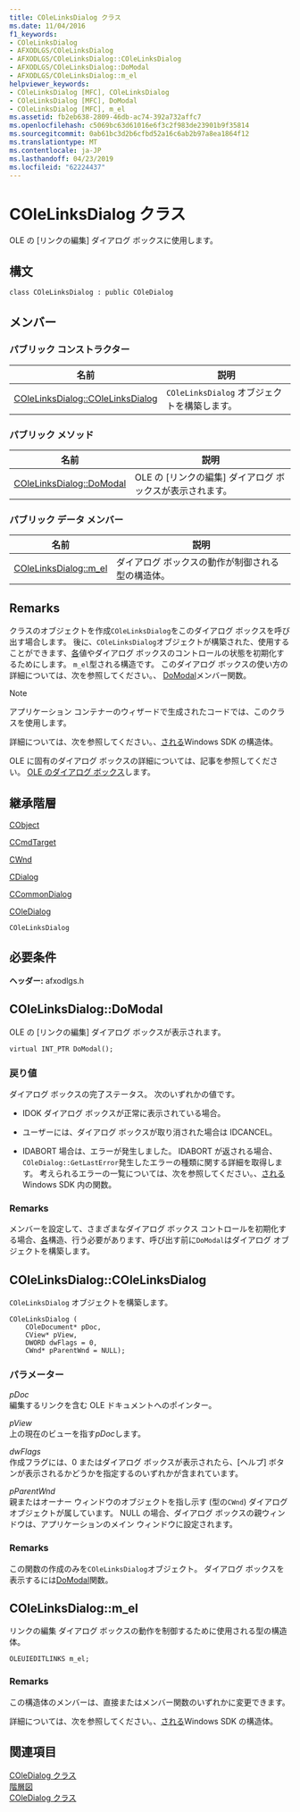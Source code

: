 ```yaml
---
title: COleLinksDialog クラス
ms.date: 11/04/2016
f1_keywords:
- COleLinksDialog
- AFXODLGS/COleLinksDialog
- AFXODLGS/COleLinksDialog::COleLinksDialog
- AFXODLGS/COleLinksDialog::DoModal
- AFXODLGS/COleLinksDialog::m_el
helpviewer_keywords:
- COleLinksDialog [MFC], COleLinksDialog
- COleLinksDialog [MFC], DoModal
- COleLinksDialog [MFC], m_el
ms.assetid: fb2eb638-2809-46db-ac74-392a732affc7
ms.openlocfilehash: c5069bc63d61016e6f3c2f983de23901b9f35814
ms.sourcegitcommit: 0ab61bc3d2b6cfbd52a16c6ab2b97a8ea1864f12
ms.translationtype: MT
ms.contentlocale: ja-JP
ms.lasthandoff: 04/23/2019
ms.locfileid: "62224437"
---
```

# <a name="colelinksdialog-class"></a>COleLinksDialog クラス

OLE の [リンクの編集] ダイアログ ボックスに使用します。

## <a name="syntax"></a>構文

```
class COleLinksDialog : public COleDialog
```

## <a name="members"></a>メンバー

### <a name="public-constructors"></a>パブリック コンストラクター

|名前|説明|
|----------|-----------------|
|[COleLinksDialog::COleLinksDialog](#colelinksdialog)|`COleLinksDialog` オブジェクトを構築します。|

### <a name="public-methods"></a>パブリック メソッド

|名前|説明|
|----------|-----------------|
|[COleLinksDialog::DoModal](#domodal)|OLE の [リンクの編集] ダイアログ ボックスが表示されます。|

### <a name="public-data-members"></a>パブリック データ メンバー

|名前|説明|
|----------|-----------------|
|[COleLinksDialog::m_el](#m_el)|ダイアログ ボックスの動作が制御される型の構造体。|

## <a name="remarks"></a>Remarks

クラスのオブジェクトを作成`COleLinksDialog`をこのダイアログ ボックスを呼び出す場合します。 後に、`COleLinksDialog`オブジェクトが構築された、使用することができます、[各](#m_el)値やダイアログ ボックスのコントロールの状態を初期化するためにします。 `m_el`型される構造です。 このダイアログ ボックスの使い方の詳細については、次を参照してください。、 [DoModal](#domodal)メンバー関数。

> [!NOTE]
>  アプリケーション コンテナーのウィザードで生成されたコードでは、このクラスを使用します。

詳細については、次を参照してください。、[される](/windows/desktop/api/oledlg/ns-oledlg-tagoleuieditlinksa)Windows SDK の構造体。

OLE に固有のダイアログ ボックスの詳細については、記事を参照してください。 [OLE のダイアログ ボックス](../../mfc/dialog-boxes-in-ole.md)します。

## <a name="inheritance-hierarchy"></a>継承階層

[CObject](../../mfc/reference/cobject-class.md)

[CCmdTarget](../../mfc/reference/ccmdtarget-class.md)

[CWnd](../../mfc/reference/cwnd-class.md)

[CDialog](../../mfc/reference/cdialog-class.md)

[CCommonDialog](../../mfc/reference/ccommondialog-class.md)

[COleDialog](../../mfc/reference/coledialog-class.md)

`COleLinksDialog`

## <a name="requirements"></a>必要条件

**ヘッダー:** afxodlgs.h

##  <a name="domodal"></a>  COleLinksDialog::DoModal

OLE の [リンクの編集] ダイアログ ボックスが表示されます。

```
virtual INT_PTR DoModal();
```

### <a name="return-value"></a>戻り値

ダイアログ ボックスの完了ステータス。 次のいずれかの値です。

- IDOK ダイアログ ボックスが正常に表示されている場合。

- ユーザーには、ダイアログ ボックスが取り消された場合は IDCANCEL。

- IDABORT 場合は、エラーが発生しました。 IDABORT が返される場合、`COleDialog::GetLastError`発生したエラーの種類に関する詳細を取得します。 考えられるエラーの一覧については、次を参照してください。、[される](/windows/desktop/api/oledlg/nf-oledlg-oleuieditlinksa)Windows SDK 内の関数。

### <a name="remarks"></a>Remarks

メンバーを設定して、さまざまなダイアログ ボックス コントロールを初期化する場合、[各](#m_el)構造、行う必要があります、呼び出す前に`DoModal`はダイアログ オブジェクトを構築します。

##  <a name="colelinksdialog"></a>  COleLinksDialog::COleLinksDialog

`COleLinksDialog` オブジェクトを構築します。

```
COleLinksDialog (
    COleDocument* pDoc,
    CView* pView,
    DWORD dwFlags = 0,
    CWnd* pParentWnd = NULL);
```

### <a name="parameters"></a>パラメーター

*pDoc*<br/>
編集するリンクを含む OLE ドキュメントへのポインター。

*pView*<br/>
上の現在のビューを指す*pDoc*します。

*dwFlags*<br/>
作成フラグには、0 またはダイアログ ボックスが表示されたら、[ヘルプ] ボタンが表示されるかどうかを指定するのいずれかが含まれています。

*pParentWnd*<br/>
親またはオーナー ウィンドウのオブジェクトを指し示す (型の`CWnd`) ダイアログ オブジェクトが属しています。 NULL の場合、ダイアログ ボックスの親ウィンドウは、アプリケーションのメイン ウィンドウに設定されます。

### <a name="remarks"></a>Remarks

この関数の作成のみを`COleLinksDialog`オブジェクト。 ダイアログ ボックスを表示するには[DoModal](#domodal)関数。

##  <a name="m_el"></a>  COleLinksDialog::m_el

リンクの編集 ダイアログ ボックスの動作を制御するために使用される型の構造体。

```
OLEUIEDITLINKS m_el;
```

### <a name="remarks"></a>Remarks

この構造体のメンバーは、直接またはメンバー関数のいずれかに変更できます。

詳細については、次を参照してください。、[される](/windows/desktop/api/oledlg/ns-oledlg-tagoleuieditlinksa)Windows SDK の構造体。

## <a name="see-also"></a>関連項目

[COleDialog クラス](../../mfc/reference/coledialog-class.md)<br/>
[階層図](../../mfc/hierarchy-chart.md)<br/>
[COleDialog クラス](../../mfc/reference/coledialog-class.md)
